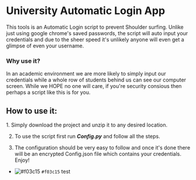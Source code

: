<h1>University Automatic Login App</h1>
This tools is an Automatic Login script to prevent Shoulder surfing. Unlike just using google chrome's saved passwords, the script will auto input your credentials and due to the sheer speed it's unlikely anyone will even get a glimpse of even your username.
  <h3>Why use it?</h3>
  In an academic environment we are more likely to simply input our credentials while a whole row of students behind us can see our computer screen. While we HOPE no one   will care, if you're security consious then perhaps a script like this is for you.

<h2>How to use it:</h2>
1. Simply download the project and unzip it to any desired location.

2. To use the script first run <em><b>Config.py</b></em> and follow all the steps.

3. The configuration should be very easy to follow and once it's done there will be an encrypted Config.json file which contains your credentials.
Enjoy!

- ![#f03c15](https://via.placeholder.com/15/f03c15/f03c15.png) `#f03c15` test
